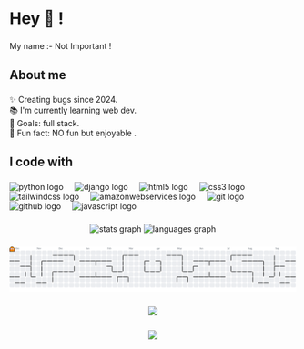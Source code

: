 <h1 align="left">Hey 👋 !</h1>

###

<p align="left">My name :- Not Important !</p>

###

<h2 align="left">About me</h2>

###

<p align="left">✨ Creating bugs since 2024.<br>📚 I'm currently learning web dev.<br>🎯 Goals: full stack.<br>🎲 Fun fact: NO fun but enjoyable .</p>

###

<h2 align="left">I code with</h2>

###

<div align="left">
  <img src="https://cdn.jsdelivr.net/gh/devicons/devicon/icons/python/python-original.svg" height="40" alt="python logo"  />
  <img width="12" />
  <img src="https://cdn.jsdelivr.net/gh/devicons/devicon/icons/django/django-plain.svg" height="40" alt="django logo"  />
  <img width="12" />
  <img src="https://cdn.jsdelivr.net/gh/devicons/devicon/icons/html5/html5-original.svg" height="40" alt="html5 logo"  />
  <img width="12" />
  <img src="https://cdn.jsdelivr.net/gh/devicons/devicon/icons/css3/css3-original.svg" height="40" alt="css3 logo"  />
  <img width="12" />
  <img src="https://cdn.jsdelivr.net/gh/devicons/devicon/icons/tailwindcss/tailwindcss-original-wordmark.svg" height="40" alt="tailwindcss logo"  />
  <img width="12" />
  <img src="https://cdn.jsdelivr.net/gh/devicons/devicon/icons/amazonwebservices/amazonwebservices-line-wordmark.svg" height="40" alt="amazonwebservices logo"  />
  <img width="12" />
  <img src="https://cdn.jsdelivr.net/gh/devicons/devicon/icons/git/git-original.svg" height="40" alt="git logo"  />
  <img width="12" />
  <img src="https://cdn.jsdelivr.net/gh/devicons/devicon/icons/github/github-original.svg" height="40" alt="github logo"  />
  <img width="12" />
  <img src="https://cdn.jsdelivr.net/gh/devicons/devicon/icons/javascript/javascript-original.svg" height="40" alt="javascript logo"  />
</div>

###

<div align="center">
  <img src="https://github-readme-stats.vercel.app/api?username=honoursbhaduria&hide_title=false&hide_rank=false&show_icons=true&include_all_commits=true&count_private=true&disable_animations=false&theme=dracula&locale=en&hide_border=false&order=1" height="150" alt="stats graph"  />
  <img src="https://github-readme-stats.vercel.app/api/top-langs?username=honoursbhaduria&locale=en&hide_title=false&layout=compact&card_width=320&langs_count=5&theme=dracula&hide_border=false&order=2" height="150" alt="languages graph"  />
</div>

###

<picture>
  <source media="(prefers-color-scheme: dark)" srcset="https://raw.githubusercontent.com/honoursbhaduria/honoursbhaduria/output/pacman-contribution-graph-dark.svg">
  <source media="(prefers-color-scheme: light)" srcset="https://raw.githubusercontent.com/honoursbhaduria/honoursbhaduria/output/pacman-contribution-graph.svg">
  <img alt="pacman contribution graph" src="https://raw.githubusercontent.com/honoursbhaduria/honoursbhaduria/output/pacman-contribution-graph.svg">
</picture>

###

<div align="center">
  <img src="https://profile-counter.glitch.me/honoursbhaduria/count.svg?"  />
</div>

###

<div align="center">
  <img height="200" src="https://cdn.pixabay.com/animation/2023/06/01/15/25/15-25-27-146_512.gif"  />
</div>

###

